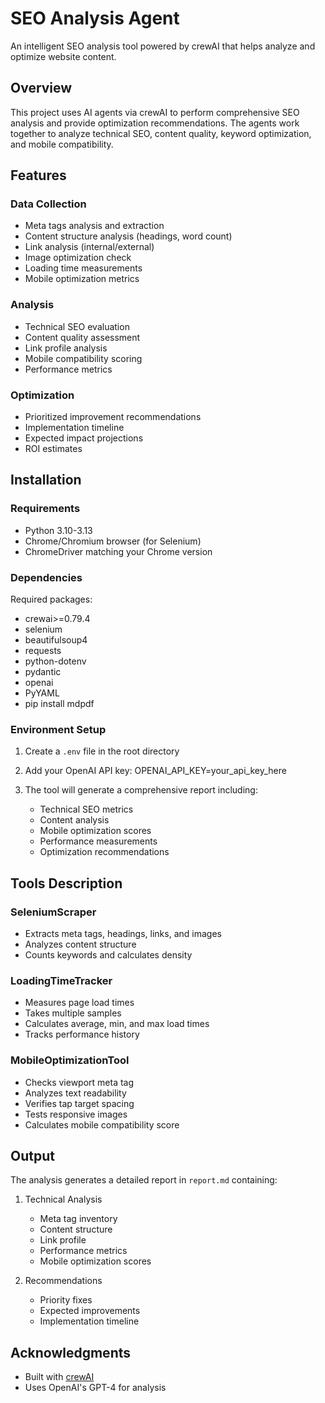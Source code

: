 # SEO Analysis Agent

An intelligent SEO analysis tool powered by crewAI that helps analyze and optimize website content.

## Overview

This project uses AI agents via crewAI to perform comprehensive SEO analysis and provide optimization recommendations. The agents work together to analyze technical SEO, content quality, keyword optimization, and mobile compatibility.

## Features

### Data Collection
- Meta tags analysis and extraction
- Content structure analysis (headings, word count)
- Link analysis (internal/external)
- Image optimization check
- Loading time measurements
- Mobile optimization metrics

### Analysis
- Technical SEO evaluation
- Content quality assessment
- Link profile analysis
- Mobile compatibility scoring
- Performance metrics

### Optimization
- Prioritized improvement recommendations
- Implementation timeline
- Expected impact projections
- ROI estimates


## Installation

### Requirements
- Python 3.10-3.13
- Chrome/Chromium browser (for Selenium)
- ChromeDriver matching your Chrome version

### Dependencies
Required packages:
- crewai>=0.79.4
- selenium
- beautifulsoup4
- requests
- python-dotenv
- pydantic
- openai
- PyYAML
- pip install mdpdf

### Environment Setup
1. Create a `.env` file in the root directory
2. Add your OpenAI API key:
OPENAI_API_KEY=your_api_key_here


3. The tool will generate a comprehensive report including:
   - Technical SEO metrics
   - Content analysis
   - Mobile optimization scores
   - Performance measurements
   - Optimization recommendations

## Tools Description

### SeleniumScraper
- Extracts meta tags, headings, links, and images
- Analyzes content structure
- Counts keywords and calculates density

### LoadingTimeTracker
- Measures page load times
- Takes multiple samples
- Calculates average, min, and max load times
- Tracks performance history

### MobileOptimizationTool
- Checks viewport meta tag
- Analyzes text readability
- Verifies tap target spacing
- Tests responsive images
- Calculates mobile compatibility score

## Output

The analysis generates a detailed report in `report.md` containing:
1. Technical Analysis
   - Meta tag inventory
   - Content structure
   - Link profile
   - Performance metrics
   - Mobile optimization scores

2. Recommendations
   - Priority fixes
   - Expected improvements
   - Implementation timeline

## Acknowledgments

- Built with [crewAI](https://github.com/joaomdmoura/crewAI)
- Uses OpenAI's GPT-4 for analysis